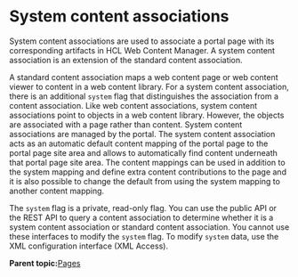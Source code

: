 # System content associations

System content associations are used to associate a portal page with its corresponding artifacts in HCL Web Content Manager. A system content association is an extension of the standard content association.

A standard content association maps a web content page or web content viewer to content in a web content library. For a system content association, there is an additional `system` flag that distinguishes the association from a content association. Like web content associations, system content associations point to objects in a web content library. However, the objects are associated with a page rather than content. System content associations are managed by the portal. The system content association acts as an automatic default content mapping of the portal page to the portal page site area and allows to automatically find content underneath that portal page site area. The content mappings can be used in addition to the system mapping and define extra content contributions to the page and it is also possible to change the default from using the system mapping to another content mapping.

The `system` flag is a private, read-only flag. You can use the public API or the REST API to query a content association to determine whether it is a system content association or standard content association. You cannot use these interfaces to modify the `system` flag. To modify `system` data, use the XML configuration interface \(XML Access\).

**Parent topic:**[Pages](../site/pages_overview.md)

